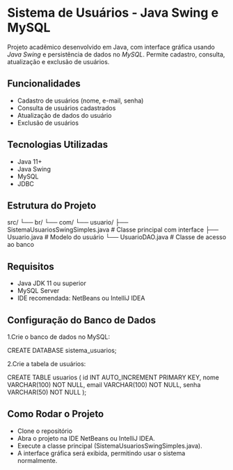 # Sistema de Usuários - Java Swing e MySQL

Projeto acadêmico desenvolvido em Java, com interface gráfica usando *Java Swing* e persistência de dados no *MySQL*. Permite cadastro, consulta, atualização e exclusão de usuários.

## Funcionalidades

- Cadastro de usuários (nome, e-mail, senha)
- Consulta de usuários cadastrados
- Atualização de dados do usuário
- Exclusão de usuários

## Tecnologias Utilizadas

- Java 11+
- Java Swing
- MySQL
- JDBC

## Estrutura do Projeto
src/
└── br/
└── com/
└── usuario/
├── SistemaUsuariosSwingSimples.java  # Classe principal com interface
├── Usuario.java                     # Modelo do usuário
└── UsuarioDAO.java                  # Classe de acesso ao banco

## Requisitos

- Java JDK 11 ou superior
- MySQL Server
- IDE recomendada: NetBeans ou IntelliJ IDEA

## Configuração do Banco de Dados

1.Crie o banco de dados no MySQL:

CREATE DATABASE sistema_usuarios;

2.Crie a tabela de usuários:

CREATE TABLE usuarios (
    id INT AUTO_INCREMENT PRIMARY KEY,
    nome VARCHAR(100) NOT NULL,
    email VARCHAR(100) NOT NULL,
    senha VARCHAR(50) NOT NULL
);

## Como Rodar o Projeto

- Clone o repositório
- Abra o projeto na IDE NetBeans ou IntelliJ IDEA.
- Execute a classe principal (SistemaUsuariosSwingSimples.java).
- A interface gráfica será exibida, permitindo usar o sistema normalmente.

